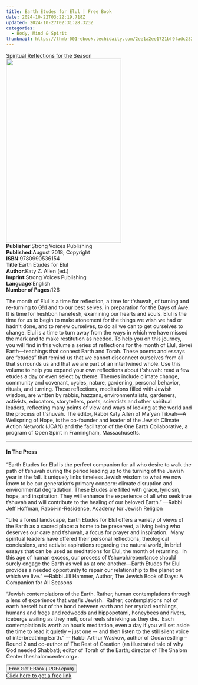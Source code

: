 ```yaml
---
title: Earth Etudes for Elul | Free Book
date: 2024-10-22T03:22:19.718Z
updated: 2024-10-27T02:31:28.323Z
categories:
  - Body, Mind & Spirit
thumbnail: https://thmb-001-ebook.techidaily.com/2ee1a2ee1721bf9fadc232c112ba3276a9c6ce86d1da0fe57768ccb492be4ad2.jpg
---
```

<main id="book-container">
  <div class="flex flex-col">
    <div class="book-brief flex-1 py-6 px-4 sm:p-6 md:py-10 md:px-8">
      <!-- brief-->
      <div class="book-brief-main">Spiritual Reflections for the Season</div>
    </div>
    <div
      class="book-meta-info flex-1 grid gap-4 col-start-1 col-end-3 row-start-1 sm:mb-6 sm:grid-cols-4 lg:gap-6 lg:col-start-2 lg:row-end-6 lg:row-span-6 lg:mb-0"
    >
      <div
        class="book-meta-info-left place-content-center mt-4 p-4 text-sm leading-6 col-start-2 col-span-2 dark:text-slate-400"
      >
        <img
          class="w-full h-500 object-cover rounded-lg sm:h-255 sm:col-span-2 lg:col-span-full"
          src="https://img-001-ebook.techidaily.com/7d0ea3033d503de0a62aaac89f06c1beabeee7be02bc5f1d33906bba4daece90.jpg"
          alt=""
          width="312"
          height="500"
        />
      </div>
      <div
        class="book-meta-info-right mt-2 col-start-1 row-start-2 col-span-3 self-center"
      >
        <!-- meta data  -->
        <div class="flex flex-col px-4 md:px-8">
          <div class="flex-1">
            <strong>Publisher</strong>:<span class="px-2"
              >Strong Voices Publishing</span
            >
          </div>
          <div class="flex-1">
            <strong>Published</strong>:<span class="px-2"
              >August 2018; Copyright</span
            >
          </div>
          <div class="flex-1">
            <strong>ISBN</strong>:<span class="px-2">9780990536154</span>
          </div>
          <div class="flex-1">
            <strong>Title</strong>:<span class="px-2"
              >Earth Etudes for Elul</span
            >
          </div>
          <div class="flex-1">
            <strong>Author</strong>:<span class="px-2"
              >Katy Z. Allen (ed.)</span
            >
          </div>
          <div class="flex-1">
            <strong>Imprint</strong>:<span class="px-2"
              >Strong Voices Publishing</span
            >
          </div>
          <div class="flex-1">
            <strong>Language</strong>:<span class="px-2">English</span>
          </div>
          <div class="flex-1">
            <strong>Number of Pages</strong>:<span class="px-2">126</span>
          </div>
        </div>
      </div>
    </div>
    <div class="book-description flex-1 py-6 px-4 sm:p-6 md:py-10 md:px-8">
      <div class="book-description-main">
        <div accordion-content="" id="description">
          <p>
            The month of Elul is a time for reflection, a time for t'shuvah, of
            turning and re-turning to G!d and to our best selves, in preparation
            for the Days of Awe. It is time for heshbon hanefesh, examining our
            hearts and souls. Elul is the time for us to begin to make atonement
            for the things we wish we had or hadn't done, and to renew
            ourselves, to do all we can to get ourselves to change. Elul is a
            time to turn away from the ways in which we have missed the mark and
            to make restitution as needed. To help you on this journey, you will
            find in this volume a series of reflections for the month of Elul,
            divrei Earth—teachings that connect Earth and Torah. These poems and
            essays are “etudes” that remind us that we cannot disconnect
            ourselves from all that surrounds us and that we are part of an
            intertwined whole. Use this volume to help you expand your own
            reflections about t'shuvah: read a few etudes a day or even select
            by theme. Themes include climate change, community and covenant,
            cycles, nature, gardening, personal behavior, rituals, and turning.
            These reflections, meditations filled with Jewish wisdom, are
            written by rabbis, hazzans, environmentalists, gardeners, activists,
            educators, storytellers, poets, scientists and other spiritual
            leaders, reflecting many points of view and ways of looking at the
            world and the process of t'shuvah. The editor, Rabbi Katy Allen of
            Ma'yan Tikvah―A Wellspring of Hope, is the co-founder and leader of
            the Jewish Climate Action Network (JCAN) and the facilitator of the
            One Earth Collaborative, a program of Open Spirit in Framingham,
            Massachusetts.
          </p>
        </div>
        <div class="accordion-fader"></div>
      </div>
    </div>
    <div class="book-excerpts flex-1 py-6 px-4 sm:p-6 md:py-10 md:px-8">
      <!-- excerpts-->
      <div class="book-excerpts-main">
        <hr />
        <h4 class="placeholder placeholder-heading">
          <span>In The Press</span>
        </h4>
        <p></p>
        <p>
          “Earth Etudes for Elul is the perfect companion for all who desire to
          walk the path of t’shuvah during the period leading up to the turning
          of the Jewish year in the fall. It uniquely links timeless Jewish
          wisdom to what we now know to be our generation’s primary concern:
          climate disruption and environmental degradation. These Etudes are
          filled with grace, lyricism, hope, and inspiration. They will enhance
          the experience of all who seek true t’shuvah and will contribute to
          the healing of our beloved Earth.” —Rabbi Jeff Hoffman,
          Rabbi-in-Residence, Academy for Jewish Religion
        </p>
        <p>
          “Like a forest landscape, Earth Etudes for Elul offers a variety of
          views of the Earth as a sacred place: a home to be preserved, a living
          being who deserves our care and t’shuvah, a focus for prayer and
          inspiration. &nbsp;Many spiritual leaders have offered their personal
          reflections, theological conclusions, and activist aspirations
          regarding the natural world, in brief essays that can be used as
          meditations for Elul, the month of returning. &nbsp;In this age of
          human excess, our process of t’shuvah/repentance should surely engage
          the Earth as well as at one another—Earth Etudes for Elul provides a
          needed opportunity to repair our relationship to the planet on which
          we live.” —Rabbi Jill Hammer, Author, The Jewish Book of Days: A
          Companion for All Seasons
        </p>
        <p>
          “Jewish contemplations of the Earth. Rather, human contemplations
          through a lens of experience that was/is Jewish.&nbsp; Rather,
          contemplations not of earth herself but of the bond between earth and
          her myriad earthlings, humans and frogs and redwoods and hippopotami,
          honeybees and rivers, icebergs wailing as they melt, coral reefs
          shrieking as they die.&nbsp; Each contemplation is worth an hour’s
          meditation, even a day if you will set aside the time to read it
          quietly – just one -- and then listen to the still silent voice of
          interbreathing Earth.” -- Rabbi Arthur Waskow, author of Godwrestling
          – Round 2 and co-author of The Rest of Creation (an illustrated tale
          of why God needed Shabbat); editor of Torah of the Earth; director of
          The Shalom Center theshalomcenter.org&gt;.&nbsp;
        </p>
        <p></p>
      </div>
    </div>
    <div
      class="book-about-author flex-1 py-6 px-4 sm:p-6 md:py-10 md:px-8"
    ></div>
    <div class="book-free-get flex-1 py-6 px-4 sm:p-6 md:py-10 md:px-8">
      <button
        id="btn-free-get"
        class="bg-blue-500 hover:bg-blue-700 text-white font-bold py-2 px-4 rounded"
      >
        Free Get EBook (.PDF/.epub)
      </button>
      <div id="countdown-display" class="px-2 text-lg mt-2"></div>
      <a
        id="free-link"
        class="hidden bg-blue-500 hover:bg-blue-700 text-white font-bold py-2 px-4 rounded"
        href="https://www.ebooks.com/en-us/book/209863081/earth-etudes-for-elul/katy-z-allen/"
        target="_blank"
        >Click here to get a free link</a
      >
    </div>
    <script>
      let countdownTime = 0;
      let countdownInterval = null;
      document
        .getElementById('btn-free-get')
        .addEventListener('click', startCountdown);
      function startCountdown() {
        countdownTime = new Date().getTime() + 60000 * 3;
        countdownInterval = setInterval(updateCountdown, 1000);
        document.getElementById('btn-free-get').disabled = true;
        document
          .getElementById('btn-free-get')
          .classList.add('bg-gray-500', 'cursor-not-allowed');
      }
      function updateCountdown() {
        let currentTime = new Date().getTime();
        let timeLeft = countdownTime - currentTime;
        let secondsLeft = Math.floor(timeLeft / 1000);
        document.getElementById('countdown-display').innerHTML =
          `Remaining time: ${secondsLeft} seconds.`;
        if (secondsLeft <= 0) {
          clearInterval(countdownInterval);
          document.getElementById('btn-free-get').classList.add('hidden');
          document.getElementById('free-link').classList.remove('hidden');
          document.getElementById('countdown-display').innerHTML = '';
        }
      }
    </script>
  </div>
</main>

<ins class="adsbygoogle"
      style="display:block"
      data-ad-client="ca-pub-7571918770474297"
      data-ad-slot="8358498916"
      data-ad-format="auto"
      data-full-width-responsive="true"></ins>
    